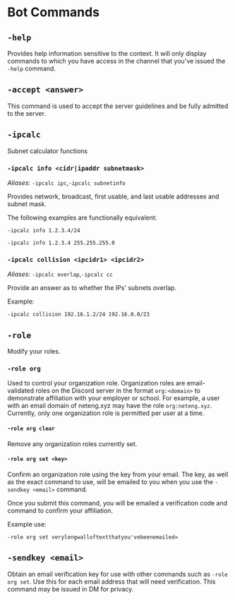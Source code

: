 # Bot Commands

## `-help`
Provides help information sensitive to the context. It will only display
commands to which you have access in the channel that you've issued the
`-help` command.

## `-accept <answer>`
This command is used to accept the server guidelines and be fully
admitted to the server.

## `-ipcalc`
Subnet calculator functions

### `-ipcalc info <cidr|ipaddr subnetmask>`
_Aliases_: `-ipcalc ipc`,`-ipcalc subnetinfo`

Provides network, broadcast, first usable, and last usable addresses
and subnet mask.

The following examples are functionally equivalent:
```
-ipcalc info 1.2.3.4/24
```
```
-ipcalc info 1.2.3.4 255.255.255.0
```

### `-ipcalc collision <ipcidr1> <ipcidr2>`
_Aliases_: `-ipcalc overlap`,`-ipcalc cc`

Provide an answer as to whether the IPs' subnets overlap.

Example:
```
-ipcalc collision 192.16.1.2/24 192.16.0.0/23
```

## `-role`
Modify your roles.

### `-role org`
Used to control your organization role. Organization roles are
email-validated roles on the Discord server in the format `org:<domain>`
to demonstrate affiliation with your employer or school.
For example, a user with an email domain of neteng.xyz may have the role
`org:neteng.xyz`. Currently, only one organization role is permitted per
user at a time.

#### `-role org clear`
Remove any organization roles currently set.

#### `-role org set <key>`
Confirm an organization role using the key from your email. The key, as
well as the exact command to use, will be emailed to you when you use
the `-sendkey <email>` command.

Once you submit this command, you will be emailed a verification code and
command to confirm your affiliation.

Example use:
```
-role org set verylongwalloftextthatyou'vebeenemailed=
```

## `-sendkey <email>`
Obtain an email verification key for use with other commands such as
`-role org set`. Use this for each email address that will need
verification. This command may be issued in DM for privacy.
